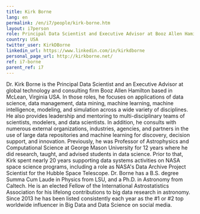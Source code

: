 ```yaml
---
title: Kirk Borne
lang: en
permalink: /en/i7/people/kirk-borne.htm
layout: i7person
role: Principal Data Scientist and Executive Advisor at Booz Allen Hamilton
country: USA
twitter_user: KirkDBorne
linkedin_url: https://www.linkedin.com/in/kirkdborne
personal_page_url: http://kirkborne.net/
ref: i7-borne
parent_ref: i7
---
```

Dr. Kirk Borne is the Principal Data Scientist and an Executive Advisor at global technology and consulting firm Booz Allen Hamilton based in McLean, Virginia USA. In those roles, he focuses on applications of data science, data management, data mining, machine learning, machine intelligence, modeling, and simulation across a wide variety of disciplines. He also provides leadership and mentoring to multi-disciplinary teams of scientists, modelers, and data scientists. In addition, he consults with numerous external organizations, industries, agencies, and partners in the use of large data repositories and machine learning for discovery, decision support, and innovation. Previously, he was Professor of Astrophysics and Computational Science at George Mason University for 12 years where he did research, taught, and advised students in data science. Prior to that, Kirk spent nearly 20 years supporting data systems activities on NASA space science programs, including a role as NASA's Data Archive Project Scientist for the Hubble Space Telescope. Dr. Borne has a B.S. degree Summa Cum Laude in Physics from LSU, and a Ph.D. in Astronomy from Caltech. He is an elected Fellow of the International Astrostatistics Association for his lifelong contributions to big data research in astronomy. Since 2013 he has been listed consistently each year as the #1 or #2 top worldwide influencer in Big Data and Data Science on social media.